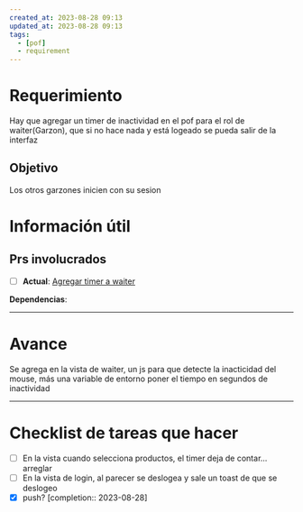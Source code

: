 ```yaml
---
created_at: 2023-08-28 09:13
updated_at: 2023-08-28 09:13
tags:
  - [pof]
  - requirement
---
```




# Requerimiento

Hay que agregar un timer de inactividad en el pof para el rol de waiter(Garzon), que si no hace nada y está logeado se pueda salir de la interfaz


## Objetivo

Los otros garzones inicien con su sesion


# Información útil

## Prs involucrados

- [ ] **Actual**: [Agregar timer a waiter](https://bitbucket.org/nnodes/pof/pull-requests/219)

**Dependencias**:

---
# Avance

Se agrega en la vista de waiter, un js para que detecte la inacticidad del mouse, más una variable de entorno poner el tiempo en segundos de inactividad



---
# Checklist de tareas que hacer 

- [ ] En la vista cuando selecciona productos, el timer deja de contar... arreglar
- [ ] En la vista de login, al parecer se deslogea y sale un toast de que se deslogeo
- [x] push?  [completion:: 2023-08-28]